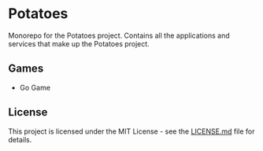 # Potatoes

Monorepo for the Potatoes project. Contains all the applications and services that make up the Potatoes project.

## Games

- Go Game


## License

This project is licensed under the MIT License - see the [LICENSE.md](LICENSE.md) file for details.
